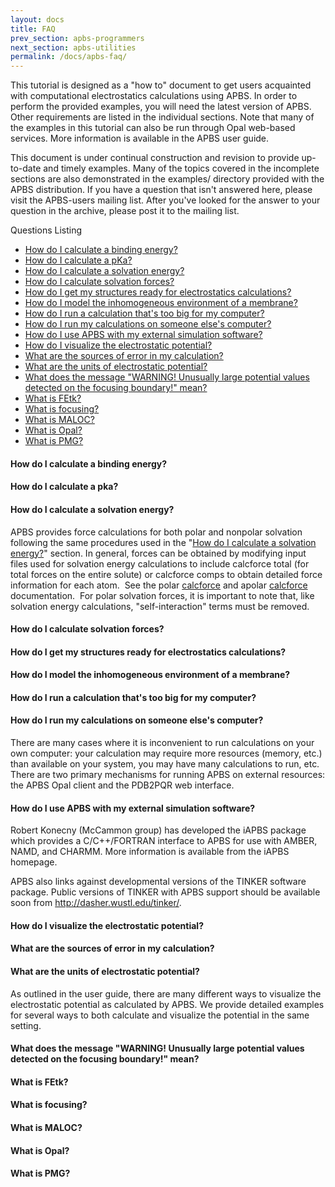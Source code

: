 ```yaml
---
layout: docs
title: FAQ
prev_section: apbs-programmers
next_section: apbs-utilities
permalink: /docs/apbs-faq/
---
```


This tutorial is designed as a "how to" document to get users acquainted with computational electrostatics calculations using APBS. In order to perform the provided examples, you will need the latest version of APBS. Other requirements are listed in the individual sections.
Note that many of the examples in this tutorial can also be run through Opal web-based services. More information is available in the APBS user guide.

This document is under continual construction and revision to provide up-to-date and timely examples. Many of the topics covered in the incomplete sections are also demonstrated in the examples/ directory provided with the APBS distribution.  If you have a question that isn't answered here, please visit the APBS-users mailing list. After you've looked for the answer to your question in the archive, please post it to the mailing list.

Questions Listing
- [How do I calculate a binding energy?](#binding-energy)
- [How do I calculate a pKa?](#calculate-pka)
- [How do I calculate a solvation energy?](#calculate-energy)
- [How do I calculate solvation forces?](#calculate-forces)
- [How do I get my structures ready for electrostatics calculations?](#structures)
- [How do I model the inhomogeneous environment of a membrane?](#membrane)
- [How do I run a calculation that's too big for my computer?](#mycomputer-calculation)
- [How do I run my calculations on someone else's computer?](#othercomputer-calculation)
- [How do I use APBS with my external simulation software?](#simulation-software)
- [How do I visualize the electrostatic potential?](#elecrostatic-potential)
- [What are the sources of error in my calculation?](#calculation-error)
- [What are the units of electrostatic potential?](#units-potential)
- [What does the message "WARNING! Unusually large potential values detected on the focusing boundary!" mean?](#warning-message)
- [What is FEtk?](#fetk)
- [What is focusing?](#focusing)
- [What is MALOC?](#maloc)
- [What is Opal?](#opal)
- [What is PMG?](#pmg)

<h4 id="binding-energy">How do I calculate a binding energy?</h4>


<h4 id="calculate-pka">How do I calculate a pka?</h4>


<h4 id="calculate-energy">How do I calculate a solvation energy?</h4>
APBS provides force calculations for both polar and nonpolar solvation following the same procedures used in the "<a href="http://www.poissonboltzmann.org/apbs/frequently-asked-questions/how-do-i-calculate-a-solvation-energy">How do I calculate a solvation energy?</a>" section. In general, forces can be obtained by modifying input files used for solvation energy calculations to include calcforce total (for total forces on the entire solute) or calcforce comps to obtain detailed force information for each atom.  See the polar <a href="http://www.poissonboltzmann.org/apbs/user-guide/running-apbs/input-files/elec-input-file-section/elec-keywords/cac">calcforce</a> and apolar <a href="http://www.poissonboltzmann.org/apbs/user-guide/running-apbs/input-files/apolar-input-file-section/apolar-keywords/calcforce">calcforce</a> documentation.  For polar solvation forces, it is important to note that, like solvation energy calculations, "self-interaction" terms must be removed.


<h4 id="calculate-forces">How do I calculate solvation forces?</h4>


<h4 id="structures">How do I get my structures ready for electrostatics calculations?</h4>


<h4 id="membrane">How do I model the inhomogeneous environment of a membrane?</h4>


<h4 id="mycomputer-calculation">How do I run a calculation that's too big for my computer?</h4>


<h4 id="othercomputer-calculation">How do I run my calculations on someone else's computer?</h4>
There are many cases where it is inconvenient to run calculations on your own computer: your calculation may require more resources (memory, etc.) than available on your system, you may have many calculations to run, etc. There are two primary mechanisms for running APBS on external resources: the APBS Opal client and the PDB2PQR web interface.
<h4 id="simulation-software">How do I use APBS with my external simulation software?</h4>
Robert Konecny (McCammon group) has developed the iAPBS package which provides a C/C++/FORTRAN interface to APBS for use with AMBER, NAMD, and CHARMM. More information is available from the iAPBS homepage.

APBS also links against developmental versions of the TINKER software package. Public versions of TINKER with APBS support should be available soon from http://dasher.wustl.edu/tinker/.


<h4 id="electrostatic-potential">How do I visualize the electrostatic potential?</h4>


<h4 id="calculation-error">What are the sources of error in my calculation?</h4>


<h4 id="units-potential">What are the units of electrostatic potential?</h4>
As outlined in the user guide, there are many different ways to visualize the electrostatic potential as calculated by APBS.  We provide detailed examples for several ways to both calculate and visualize the potential in the same setting.


<h4 id="warning-message">What does the message "WARNING! Unusually large potential values detected on the focusing boundary!" mean?</h4>


<h4 id="fetk">What is FEtk?</h4>


<h4 id="focusing">What is focusing?</h4>


<h4 id="maloc">What is MALOC?</h4>


<h4 id="opal">What is Opal?</h4>


<h4 id="pmg">What is PMG?</h4>
